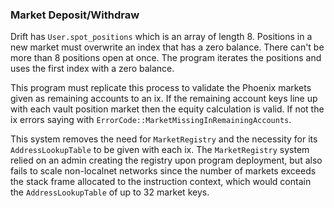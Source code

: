 ### Market Deposit/Withdraw

Drift has `User.spot_positions` which is an array of length 8.
Positions in a new market must overwrite an index that has a zero balance.
There can't be more than 8 positions open at once.
The program iterates the positions and uses the first index with a zero balance.

This program must replicate this process to validate the Phoenix markets given as remaining accounts to an ix.
If the remaining account keys line up with each vault position market then the equity calculation is valid.
If not the ix errors saying with `ErrorCode::MarketMissingInRemainingAccounts`.

This system removes the need for `MarketRegistry` and the necessity for its `AddressLookupTable` to be given with each
ix. The `MarketRegistry` system relied on an admin creating the registry upon program deployment, but also fails to 
scale non-localnet networks since the number of markets exceeds the stack frame allocated to the instruction context,
which would contain the `AddressLookupTable` of up to 32 market keys.